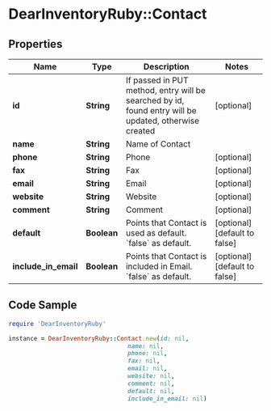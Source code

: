 # DearInventoryRuby::Contact

## Properties

Name | Type | Description | Notes
------------ | ------------- | ------------- | -------------
**id** | **String** | If passed in PUT method, entry will be searched by id, found entry will be updated, otherwise created | [optional] 
**name** | **String** | Name of Contact | 
**phone** | **String** | Phone | [optional] 
**fax** | **String** | Fax | [optional] 
**email** | **String** | Email | [optional] 
**website** | **String** | Website | [optional] 
**comment** | **String** | Comment | [optional] 
**default** | **Boolean** | Points that Contact is used as default. &#x60;false&#x60; as default. | [optional] [default to false]
**include_in_email** | **Boolean** | Points that Contact is included in Email. &#x60;false&#x60; as default. | [optional] [default to false]

## Code Sample

```ruby
require 'DearInventoryRuby'

instance = DearInventoryRuby::Contact.new(id: nil,
                                 name: nil,
                                 phone: nil,
                                 fax: nil,
                                 email: nil,
                                 website: nil,
                                 comment: nil,
                                 default: nil,
                                 include_in_email: nil)
```


